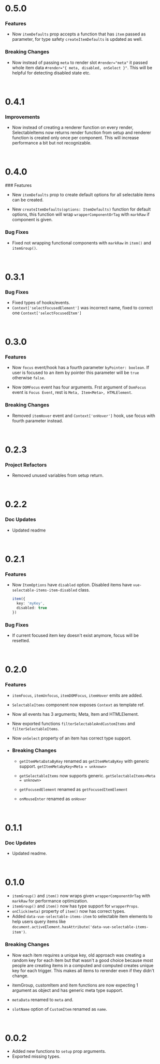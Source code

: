 # 0.5.0
### Features
  - Now `itemDefaults` prop accepts a function that has `item` passed as parameter, for type safety `createItemDefaults` is updated as well.

### Breaking Changes
  - Now instead of passing `meta` to render slot `#render="meta"` it passed whole item data `#render="{ meta, disabled, onSelect }"`. This will be helpful for detecting disabled state etc.
  
<br>

# 0.4.1
### Improvements
  - Now instead of creating a renderer function on every render, SelectableItems now returns render function from setup and renderer function is created only once per component. This will increase performance a bit but not recognizable. 

<br>

# 0.4.0
### Features
  - New `itemDefaults` prop to create default options for all selectable items can be created.

  - New `createItemDefaults(options: ItemDefaults)` function for default options, this function will wrap `wrapperComponentOrTag` with `markRaw` if component is given.

### Bug Fixes
  - Fixed not wrapping functional components with `markRaw` in `item()` and `itemGroup()`.
 
<br>

# 0.3.1
### Bug Fixes
  - Fixed types of hooks/events.
  - `Context['selectFocusedElement']` was incorrect name, fixed to correct one `Context['selectFocusedItem']`
 
<br>

# 0.3.0
### Features

   - Now `focus` event/hook has a fourth parameter `byPointer: boolean`. If user is focused to an item by pointer this parameter will be `true` otherwise `false`.

  - Now `DOMFocus` event has four arguments. Frst argument of `DomFocus` event is `Focus Event`, rest is `Meta, Item<Meta>, HTMLElement`. 

### Breaking Changes
  - Removed `itemHover` event and `Context['onHover']` hook, use focus with fourth parameter instead.
 
<br>

# 0.2.3

### Project Refactors

  - Removed unused variables from setup return.

<br>

# 0.2.2
### Doc Updates

  - Updated readme

<br>

# 0.2.1

### Features
  - Now `ItemOptions` have `disabled` option. Disabled items have `vue-selectable-items-item-disabled` class.
    ```ts
    item({
      key: 'myKey',
      disabled: true
    })
    ```

### Bug Fixes
  - If current focused item key doesn't exist anymore, focus will be resetted.
<br>

# 0.2.0

### Features

  - `itemFocus`, `itemUnfocus`, `itemDOMFocus`, `itemHover` emits are added.

  - `SelectableItems` component now exposes `Context` as template ref.

  - Now all events has 3 arguments; Meta, Item and HTMLElement.

  - New exported functions `filterSelectableAndCustomItems` and `filterSelectableItems`.

  - Now `onSelect` property of an item has correct type support.

- ### Breaking Changes
  - `getItemMetaDataByKey` renamed as `getItemMetaByKey` with generic support. `getItemMetabyKey<Meta = unknown>`

  - `getSelectableItems` now supports generic. `getSelectableItems<Meta = unknown>`

  - `getFocusedElement` renamed as `getFocusedItemElement`

  - `onMouseEnter` renamed as `onHover`

<br>

# 0.1.1
### Doc Updates

- Updated readme.

<br>

# 0.1.0

- `itemGroup()` and `item()` now wraps given `wrapperComponentOrTag` with `markRaw` for performance optimization.
- `itemGroup()` and `item()` now has type support for `wrapperProps`.
- `onClick(meta)` property of `item()` now has correct types.
- Added `data-vue-selectable-items-item` to selectable item elements to help users query items like `document.activeElement.hasAttribute('data-vue-selectable-items-item')`.

### Breaking Changes

- Now each item requires a unique key, old approach was creating a random key for each item but that wasn't a good choice because most people are creating items in a computed and computed creates unique key for each trigger. This makes all items to rerender even if they didn't change.

- itemGroup, customItem and item functions are now expecting 1 argument as object and has generic meta type support.

- `metaData` renamed to `meta` and.

- `slotName` option of `CustomItem` renamed as `name`.

<br>

# 0.0.2

- Added new functions to `setup` prop arguments.
- Exported missing types.
